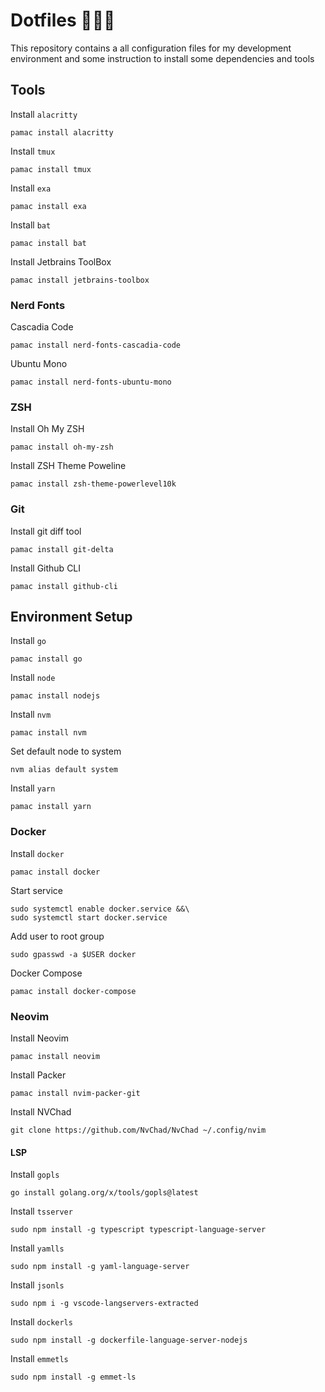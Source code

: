 # Dotfiles 👷🏻‍♂️

This repository contains a all configuration files for my development environment and some instruction to install some dependencies and tools

## Tools

Install `alacritty`
```
pamac install alacritty
```

Install `tmux`
```
pamac install tmux
```

Install `exa`
```
pamac install exa
```

Install `bat`
```
pamac install bat
```

Install Jetbrains ToolBox
```
pamac install jetbrains-toolbox
```

### Nerd Fonts

Cascadia Code
```
pamac install nerd-fonts-cascadia-code
```

Ubuntu Mono 
```
pamac install nerd-fonts-ubuntu-mono
```

### ZSH

Install Oh My ZSH
```
pamac install oh-my-zsh
```

Install ZSH Theme Poweline
```
pamac install zsh-theme-powerlevel10k
```

### Git

Install git diff tool
```
pamac install git-delta
```

Install Github CLI
```
pamac install github-cli
```

## Environment Setup

Install `go`
```
pamac install go
```

Install `node`
```
pamac install nodejs
```

Install `nvm`
```
pamac install nvm 
```

Set default node to system
```
nvm alias default system
```

Install `yarn`
```
pamac install yarn 
```

### Docker

Install `docker`
```
pamac install docker
```

Start service
```
sudo systemctl enable docker.service &&\
sudo systemctl start docker.service
```

Add user to root group
```
sudo gpasswd -a $USER docker

```
Docker Compose
```
pamac install docker-compose
```

### Neovim

Install Neovim
```
pamac install neovim
```

Install Packer
```
pamac install nvim-packer-git
```

Install NVChad
````
git clone https://github.com/NvChad/NvChad ~/.config/nvim
``````

#### LSP

Install `gopls`
```
go install golang.org/x/tools/gopls@latest
```

Install `tsserver`
```
sudo npm install -g typescript typescript-language-server
```

Install `yamlls`
```
sudo npm install -g yaml-language-server
```

Install `jsonls`
```
sudo npm i -g vscode-langservers-extracted
```

Install `dockerls`
```
sudo npm install -g dockerfile-language-server-nodejs
```

Install `emmetls`
```
sudo npm install -g emmet-ls 
```
